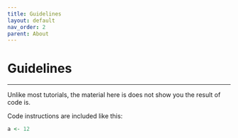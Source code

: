 ```yaml
---
title: Guidelines 
layout: default
nav_order: 2
parent: About
---
```


# Guidelines

* * *

Unlike most tutorials, the material here is does not show you  the result of code is. 

Code instructions are included like this:

```r
a <- 12
```
